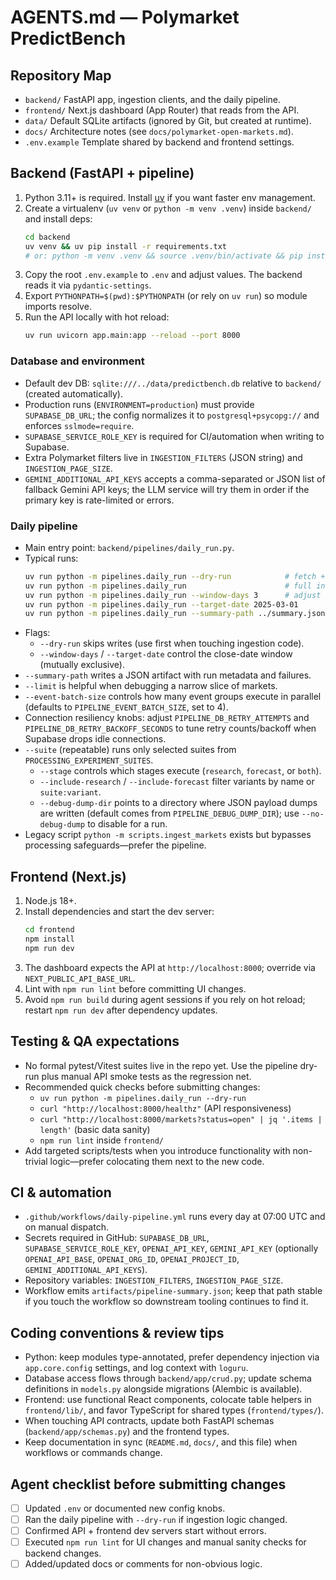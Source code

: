 # AGENTS.md — Polymarket PredictBench

## Repository Map
- `backend/` FastAPI app, ingestion clients, and the daily pipeline.
- `frontend/` Next.js dashboard (App Router) that reads from the API.
- `data/` Default SQLite artifacts (ignored by Git, but created at runtime).
- `docs/` Architecture notes (see `docs/polymarket-open-markets.md`).
- `.env.example` Template shared by backend and frontend settings.

## Backend (FastAPI + pipeline)
1. Python 3.11+ is required. Install [uv](https://github.com/astral-sh/uv) if you want faster env management.
2. Create a virtualenv (`uv venv` or `python -m venv .venv`) inside `backend/` and install deps:
   ```bash
   cd backend
   uv venv && uv pip install -r requirements.txt
   # or: python -m venv .venv && source .venv/bin/activate && pip install -r requirements.txt
   ```
3. Copy the root `.env.example` to `.env` and adjust values. The backend reads it via `pydantic-settings`.
4. Export `PYTHONPATH=$(pwd):$PYTHONPATH` (or rely on `uv run`) so module imports resolve.
5. Run the API locally with hot reload:
   ```bash
   uv run uvicorn app.main:app --reload --port 8000
   ```

### Database and environment
- Default dev DB: `sqlite:///../data/predictbench.db` relative to `backend/` (created automatically).
- Production runs (`ENVIRONMENT=production`) must provide `SUPABASE_DB_URL`; the config normalizes it to `postgresql+psycopg://` and enforces `sslmode=require`.
- `SUPABASE_SERVICE_ROLE_KEY` is required for CI/automation when writing to Supabase.
- Extra Polymarket filters live in `INGESTION_FILTERS` (JSON string) and `INGESTION_PAGE_SIZE`.
- `GEMINI_ADDITIONAL_API_KEYS` accepts a comma-separated or JSON list of fallback Gemini API keys; the LLM service will try them in order if the primary key is rate-limited or errors.

### Daily pipeline
- Main entry point: `backend/pipelines/daily_run.py`.
- Typical runs:
  ```bash
  uv run python -m pipelines.daily_run --dry-run            # fetch + validate without writing
  uv run python -m pipelines.daily_run                      # full ingestion + experiments + persistence
  uv run python -m pipelines.daily_run --window-days 3      # adjust close-date horizon
  uv run python -m pipelines.daily_run --target-date 2025-03-01
  uv run python -m pipelines.daily_run --summary-path ../summary.json
  ```
- Flags:
  - `--dry-run` skips writes (use first when touching ingestion code).
  - `--window-days` / `--target-date` control the close-date window (mutually exclusive).
- `--summary-path` writes a JSON artifact with run metadata and failures.
- `--limit` is helpful when debugging a narrow slice of markets.
- `--event-batch-size` controls how many event groups execute in parallel (defaults to `PIPELINE_EVENT_BATCH_SIZE`, set to 4).
- Connection resiliency knobs: adjust `PIPELINE_DB_RETRY_ATTEMPTS` and `PIPELINE_DB_RETRY_BACKOFF_SECONDS` to tune retry counts/backoff when Supabase drops idle connections.
- `--suite` (repeatable) runs only selected suites from `PROCESSING_EXPERIMENT_SUITES`.
  - `--stage` controls which stages execute (`research`, `forecast`, or `both`).
  - `--include-research` / `--include-forecast` filter variants by name or `suite:variant`.
  - `--debug-dump-dir` points to a directory where JSON payload dumps are written (default comes from `PIPELINE_DEBUG_DUMP_DIR`); use `--no-debug-dump` to disable for a run.
- Legacy script `python -m scripts.ingest_markets` exists but bypasses processing safeguards—prefer the pipeline.

## Frontend (Next.js)
1. Node.js 18+.
2. Install dependencies and start the dev server:
   ```bash
   cd frontend
   npm install
   npm run dev
   ```
3. The dashboard expects the API at `http://localhost:8000`; override via `NEXT_PUBLIC_API_BASE_URL`.
4. Lint with `npm run lint` before committing UI changes.
5. Avoid `npm run build` during agent sessions if you rely on hot reload; restart `npm run dev` after dependency updates.

## Testing & QA expectations
- No formal pytest/Vitest suites live in the repo yet. Use the pipeline dry-run plus manual API smoke tests as the regression net.
- Recommended quick checks before submitting changes:
  - `uv run python -m pipelines.daily_run --dry-run`
  - `curl "http://localhost:8000/healthz"` (API responsiveness)
  - `curl "http://localhost:8000/markets?status=open" | jq '.items | length'` (basic data sanity)
  - `npm run lint` inside `frontend/`
- Add targeted scripts/tests when you introduce functionality with non-trivial logic—prefer colocating them next to the new code.

## CI & automation
- `.github/workflows/daily-pipeline.yml` runs every day at 07:00 UTC and on manual dispatch.
- Secrets required in GitHub: `SUPABASE_DB_URL`, `SUPABASE_SERVICE_ROLE_KEY`, `OPENAI_API_KEY`, `GEMINI_API_KEY` (optionally `OPENAI_API_BASE`, `OPENAI_ORG_ID`, `OPENAI_PROJECT_ID`, `GEMINI_ADDITIONAL_API_KEYS`).
- Repository variables: `INGESTION_FILTERS`, `INGESTION_PAGE_SIZE`.
- Workflow emits `artifacts/pipeline-summary.json`; keep that path stable if you touch the workflow so downstream tooling continues to find it.

## Coding conventions & review tips
- Python: keep modules type-annotated, prefer dependency injection via `app.core.config` settings, and log context with `loguru`.
- Database access flows through `backend/app/crud.py`; update schema definitions in `models.py` alongside migrations (Alembic is available).
- Frontend: use functional React components, colocate table helpers in `frontend/lib/`, and favor TypeScript for shared types (`frontend/types/`).
- When touching API contracts, update both FastAPI schemas (`backend/app/schemas.py`) and the frontend types.
- Keep documentation in sync (`README.md`, `docs/`, and this file) when workflows or commands change.

## Agent checklist before submitting changes
- [ ] Updated `.env` or documented new config knobs.
- [ ] Ran the daily pipeline with `--dry-run` if ingestion logic changed.
- [ ] Confirmed API + frontend dev servers start without errors.
- [ ] Executed `npm run lint` for UI changes and manual sanity checks for backend changes.
- [ ] Added/updated docs or comments for non-obvious logic.
